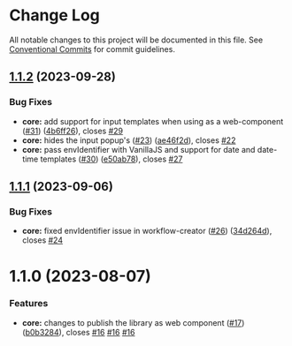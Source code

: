 # Change Log

All notable changes to this project will be documented in this file.
See [Conventional Commits](https://conventionalcommits.org) for commit guidelines.

## [1.1.2](https://github.com/sourcefuse/workflows-creator/compare/@sourceloop/workflows-creator-element@1.1.1...@sourceloop/workflows-creator-element@1.1.2) (2023-09-28)

### Bug Fixes

- **core:** add support for input templates when using as a web-component ([#31](https://github.com/sourcefuse/workflows-creator/issues/31)) ([4b6ff26](https://github.com/sourcefuse/workflows-creator/commit/4b6ff262178e0f9bc267e5e268eef977f1a707ef)), closes [#29](https://github.com/sourcefuse/workflows-creator/issues/29)
- **core:** hides the input popup's ([#23](https://github.com/sourcefuse/workflows-creator/issues/23)) ([ae46f2d](https://github.com/sourcefuse/workflows-creator/commit/ae46f2dcfe21eb239d7eb960ad62533e76be3f45)), closes [#22](https://github.com/sourcefuse/workflows-creator/issues/22)
- **core:** pass envIdentifier with VanillaJS and support for date and date-time templates ([#30](https://github.com/sourcefuse/workflows-creator/issues/30)) ([e50ab78](https://github.com/sourcefuse/workflows-creator/commit/e50ab78f05c7f44d0aef03bac3a9dc4246b50bf9)), closes [#27](https://github.com/sourcefuse/workflows-creator/issues/27)

## [1.1.1](https://github.com/sourcefuse/workflows-creator/compare/@sourceloop/workflows-creator-element@1.1.0...@sourceloop/workflows-creator-element@1.1.1) (2023-09-06)

### Bug Fixes

- **core:** fixed envIdentifier issue in workflow-creator ([#26](https://github.com/sourcefuse/workflows-creator/issues/26)) ([34d264d](https://github.com/sourcefuse/workflows-creator/commit/34d264d95d87ce8c67f531776ee4b034dfe75218)), closes [#24](https://github.com/sourcefuse/workflows-creator/issues/24)

# 1.1.0 (2023-08-07)

### Features

- **core:** changes to publish the library as web component ([#17](https://github.com/sourcefuse/workflows-creator/issues/17)) ([b0b3284](https://github.com/sourcefuse/workflows-creator/commit/b0b3284ea2796d990f3ddf0a57debb34cdd6b93e)), closes [#16](https://github.com/sourcefuse/workflows-creator/issues/16) [#16](https://github.com/sourcefuse/workflows-creator/issues/16) [#16](https://github.com/sourcefuse/workflows-creator/issues/16)
